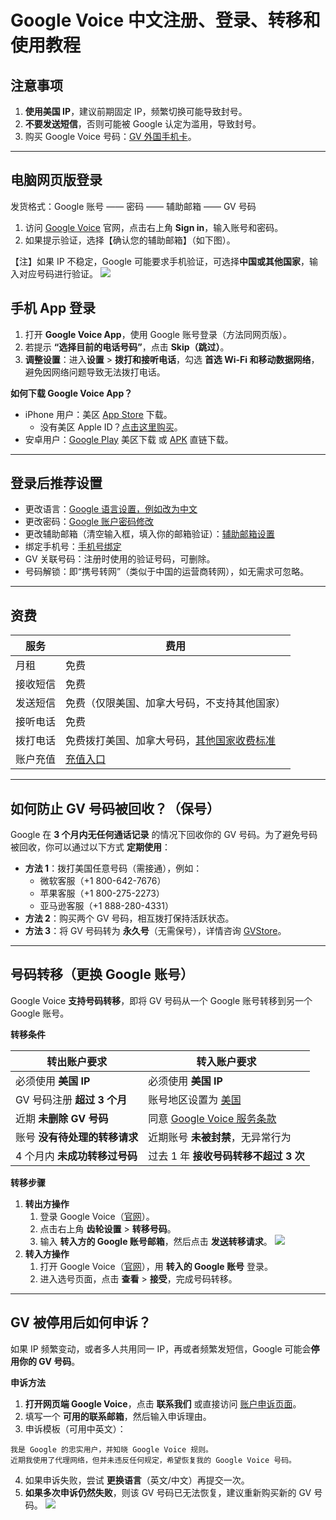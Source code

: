 # Google Voice 中文注册、登录、转移和使用教程

## 注意事项
1. **使用美国 IP**，建议前期固定 IP，频繁切换可能导致封号。
2. **不要发送短信**，否则可能被 Google 认定为滥用，导致封号。
3. 购买 Google Voice 号码：[GV 外国手机卡](https://t.me/GVStore)。

---

## 电脑网页版登录

发货格式：Google 账号 —— 密码 —— 辅助邮箱 —— GV 号码

1.	访问 [Google Voice](https://voice.google.com/) 官网，点击右上角 **Sign in**，输入账号和密码。
2.	如果提示验证，选择【确认您的辅助邮箱】（如下图）。

【注】如果 IP 不稳定，Google 可能要求手机验证，可选择**中国或其他国家**，输入对应号码进行验证。
![](https://i.imgur.com/ZSuOzOH.png)

## 手机 App 登录
1.	打开 **Google Voice App**，使用 Google 账号登录（方法同网页版）。
2.	若提示 **“选择目前的电话号码”**，点击 **Skip（跳过）**。
3.	**调整设置**：进入**设置** > **拨打和接听电话**，勾选 **首选 Wi-Fi 和移动数据网络**，避免因网络问题导致无法拨打电话。

**如何下载 Google Voice App？**
- iPhone 用户：美区 [App Store](https://apps.apple.com/us/app/google-voice/id318698524) 下载。
    - 没有美区 Apple ID？[点击这里购买](https://t.me/GVStore)。
- 安卓用户：[Google Play](https://play.google.com/store/apps/details?id=com.google.android.apps.googlevoice&hl=zh&gl=US) 美区下载 或 [APK](https://apkpure.com/search?q=Google+Voice)  直链下载。

---

## 登录后推荐设置
- 更改语言：[Google 语言设置，例如改为中文](https://myaccount.google.com/language?gar=1)
- 更改密码：[Google 账户密码修改](https://myaccount.google.com/signinoptions/password)
- 更改辅助邮箱（清空输入框，填入你的邮箱验证）：[辅助邮箱设置](https://myaccount.google.com/recovery/email)
- 绑定手机号：[手机号绑定](https://myaccount.google.com/signinoptions/rescuephone)
- GV 关联号码：注册时使用的验证号码，可删除。
- 号码解锁：即“携号转网”（类似于中国的运营商转网），如无需求可忽略。

---

## 资费
| 服务 | 费用 |
|---|---|
| 月租 | 免费 |
| 接收短信 | 免费 |
|发送短信  | 免费（仅限美国、加拿大号码，不支持其他国家） |
| 接听电话 | 免费 |
| 拨打电话 | 免费拨打美国、加拿大号码，[其他国家收费标准](https://voice.google.com/u/0/rates?pli=1) |
| 账户充值 | [充值入口](https://voice.google.com/u/0/billing) |

---

## 如何防止 GV 号码被回收？（保号）

Google 在 **3 个月内无任何通话记录** 的情况下回收你的 GV 号码。为了避免号码被回收，你可以通过以下方式 **定期使用**：

- **方法 1**：拨打美国任意号码（需接通），例如：
    - 微软客服（+1 800-642-7676）
    - 苹果客服（+1 800-275-2273）
    - 亚马逊客服（+1 888-280-4331）
- **方法 2**：购买两个 GV 号码，相互拨打保持活跃状态。
- **方法 3**：将 GV 号码转为 **永久号**（无需保号），详情咨询 [GVStore](https://t.me/GVStore)。

---

## 号码转移（更换 Google 账号）

Google Voice **支持号码转移**，即将 GV 号码从一个 Google 账号转移到另一个 Google 账号。

**转移条件**

| 转出账户要求 | 转入账户要求 |
|---|---|
| 必须使用 **美国 IP** | 必须使用 **美国 IP** |
|GV 号码注册 **超过 3 个月**  | 账号地区设置为 [美国](https://policies.google.com/terms) |
| 近期 **未删除 GV 号码** | 同意 [Google Voice 服务条款](https://voice.google.com) |
| 账号 **没有待处理的转移请求** | 近期账号 **未被封禁**，无异常行为 |
| 4 个月内 **未成功转移过号码** | 过去 1 年 **接收号码转移不超过 3 次** |

**转移步骤**

1. **转出方操作**
	1.	登录 Google Voice（[官网](https://voice.google.com)）。
	2.	点击右上角 **齿轮设置** > **转移号码**。
	3.	输入 **转入方的 Google 账号邮箱**，然后点击 **发送转移请求**。
![](https://i.imgur.com/b4sTmtB.png)
2. **转入方操作**
	1.	打开 Google Voice（[官网](https://voice.google.com)），用 **转入的 Google 账号** 登录。
	2.	进入选号页面，点击 **查看** > **接受**，完成号码转移。

---

## GV 被停用后如何申诉？

如果 IP 频繁变动，或者多人共用同一 IP，再或者频繁发短信，Google 可能会**停用你的 GV 号码**。

**申诉方法**
1.	**打开网页端 Google Voice**，点击 **联系我们** 或直接访问 [账户申诉页面](https://support.google.com/accounts/contact/suspended)。
2.	填写一个 **可用的联系邮箱**，然后输入申诉理由。
3.	申诉模板（可用中英文）：
```
我是 Google 的忠实用户，并知晓 Google Voice 规则。  
近期我使用了代理网络，但并未违反任何规定，希望恢复我的 Google Voice 号码。  
```
4.	如果申诉失败，尝试 **更换语言**（英文/中文）再提交一次。
5.	**如果多次申诉仍然失败**，则该 GV 号码已无法恢复，建议重新购买新的 GV 号码。
![](https://i.imgur.com/d8vfmvd.png)
